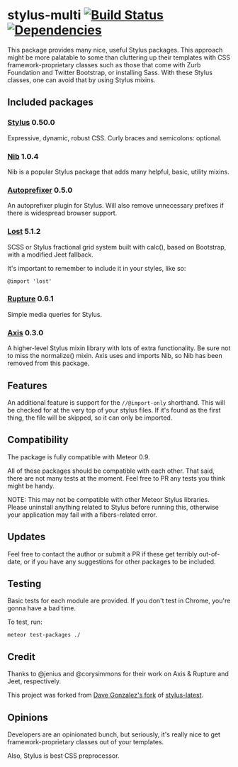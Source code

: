 stylus-multi [![Build Status](http://img.shields.io/travis/furrio/meteor-stylus-multi.svg?style=flat-square)](https://travis-ci.org/furrio/meteor-stylus-multi) [![Dependencies](http://img.shields.io/david/furrio/meteor-stylus-multi.svg?style=flat-square)](https://david-dm.org/furrio/meteor-stylus-multi)
============

This package provides many nice, useful Stylus packages. This approach might be more palatable to some than cluttering up their templates with CSS framework-proprietary classes such as those that come with Zurb Foundation and Twitter Bootstrap, or installing Sass. With these Stylus classes, one can avoid that by using Stylus mixins.

## Included packages

### [Stylus](http://learnboost.github.io/stylus/) 0.50.0

Expressive, dynamic, robust CSS. Curly braces and semicolons: optional.

### [Nib](http://visionmedia.github.io/nib/) 1.0.4

Nib is a popular Stylus package that adds many helpful, basic, utility mixins.

### [Autoprefixer](https://github.com/jenius/autoprefixer-stylus) 0.5.0

An autoprefixer plugin for Stylus. Will also remove unnecessary prefixes if there is widespread browser support.

### [Lost](https://github.com/corysimmons/lost) 5.1.2

SCSS or Stylus fractional grid system built with calc(), based on Bootstrap, with a modified Jeet fallback.

It's important to remember to include it in your styles, like so:

```
@import 'lost'
```

### [Rupture](https://github.com/jenius/rupture) 0.6.1

Simple media queries for Stylus.

### [Axis](http://axis.netlify.com/) 0.3.0

A higher-level Stylus mixin library with lots of extra functionality. Be sure not to miss the normalize() mixin. Axis uses and imports Nib, so Nib has been removed from this package.

## Features

An additional feature is support for the `//@import-only` shorthand. This will be checked for at the very top of your stylus files. If it's found as the first thing, the file will be skipped, so it can only be imported.

## Compatibility

The package is fully compatible with Meteor 0.9.

All of these packages should be compatible with each other. That said, there are not many tests at the moment. Feel free to PR any tests you think might be handy.

NOTE: This may not be compatible with other Meteor Stylus libraries. Please uninstall anything related to Stylus before running this, otherwise your application may fail with a fibers-related error.

## Updates

Feel free to contact the author or submit a PR if these get terribly out-of-date, or if you have any suggestions for other packages to be included.

## Testing

Basic tests for each module are provided. If you don't test in Chrome, you're gonna have a bad time.

To test, run:

```
meteor test-packages ./
```

## Credit

Thanks to @jenius and @corysimmons for their work on Axis & Rupture and Jeet, respectively.

This project was forked from [Dave Gonzalez's fork](https://github.com/davegonzalez/stylus-jeet) of [stylus-latest](https://github.com/sbking/meteor-stylus-latest/).

## Opinions

Developers are an opinionated bunch, but seriously, it's really nice to get framework-proprietary classes out of your templates.

Also, Stylus is best CSS preprocessor.
